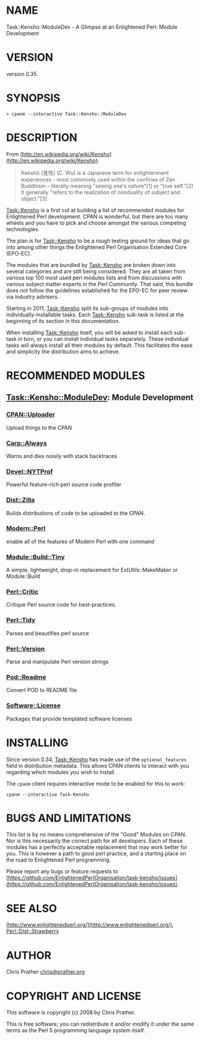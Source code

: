 # NAME

Task::Kensho::ModuleDev - A Glimpse at an Enlightened Perl: Module Development

# VERSION

version 0.35

# SYNOPSIS

    > cpanm --interactive Task::Kensho::ModuleDev

# DESCRIPTION

From [http://en.wikipedia.org/wiki/Kensho](http://en.wikipedia.org/wiki/Kensho):

> Kenshō (見性) (C. Wu) is a Japanese term for enlightenment
> experiences - most commonly used within the confines of Zen
> Buddhism - literally meaning "seeing one's nature"\[1\] or "true
> self."\[2\] It generally "refers to the realization of nonduality of
> subject and object."\[3\]

[Task::Kensho](https://metacpan.org/pod/Task::Kensho) is a first cut at building a list of recommended modules
for Enlightened Perl development. CPAN is wonderful, but there are too
many wheels and you have to pick and choose amongst the various
competing technologies.

The plan is for [Task::Kensho](https://metacpan.org/pod/Task::Kensho) to be a rough testing ground for ideas that
go into among other things the Enlightened Perl Organisation Extended
Core (EPO-EC).

The modules that are bundled by [Task::Kensho](https://metacpan.org/pod/Task::Kensho) are broken down into
several categories and are still being considered. They are all taken
from various top 100 most used perl modules lists and from discussions
with various subject matter experts in the Perl Community. That said,
this bundle does _not_ follow the guidelines established for the EPO-EC
for peer review via industry advisers.

Starting in 2011, [Task::Kensho](https://metacpan.org/pod/Task::Kensho) split its sub-groups of modules into
individually-installable tasks.  Each [Task::Kensho](https://metacpan.org/pod/Task::Kensho) sub-task is listed at the
beginning of its section in this documentation.

When installing [Task::Kensho](https://metacpan.org/pod/Task::Kensho) itself, you will be asked to install each
sub-task in turn, or you can install individual tasks separately. These
individual tasks will always install all their modules by default. This
facilitates the ease and simplicity the distribution aims to achieve.

# RECOMMENDED MODULES

## [Task::Kensho::ModuleDev](https://metacpan.org/pod/Task::Kensho::ModuleDev): Module Development

### [CPAN::Uploader](https://metacpan.org/pod/CPAN::Uploader)

Upload things to the CPAN

### [Carp::Always](https://metacpan.org/pod/Carp::Always)

Warns and dies noisily with stack backtraces

### [Devel::NYTProf](https://metacpan.org/pod/Devel::NYTProf)

Powerful feature-rich perl source code profiler

### [Dist::Zilla](https://metacpan.org/pod/Dist::Zilla)

Builds distributions of code to be uploaded to the CPAN.

### [Modern::Perl](https://metacpan.org/pod/Modern::Perl)

enable all of the features of Modern Perl with one command

### [Module::Build::Tiny](https://metacpan.org/pod/Module::Build::Tiny)

A simple, lightweight, drop-in replacement for ExtUtils::MakeMaker or Module::Build

### [Perl::Critic](https://metacpan.org/pod/Perl::Critic)

Critique Perl source code for best-practices.

### [Perl::Tidy](https://metacpan.org/pod/Perl::Tidy)

Parses and beautifies perl source

### [Perl::Version](https://metacpan.org/pod/Perl::Version)

Parse and manipulate Perl version strings

### [Pod::Readme](https://metacpan.org/pod/Pod::Readme)

Convert POD to README file

### [Software::License](https://metacpan.org/pod/Software::License)

Packages that provide templated software licenses

# INSTALLING

Since version 0.34, [Task::Kensho](https://metacpan.org/pod/Task::Kensho) has made use of the `optional_features` field
in distribution metadata. This allows CPAN clients to interact with you
regarding which modules you wish to install.

The `cpanm` client requires interactive mode to be enabled for this to work:

    cpanm --interactive Task-Kensho

# BUGS AND LIMITATIONS

This list is by no means comprehensive of the "Good" Modules on CPAN.
Nor is this necessarily the correct path for all developers. Each of
these modules has a perfectly acceptable replacement that may work
better for you. This is however a path to good perl practice, and a
starting place on the road to Enlightened Perl programming.

Please report any bugs or feature requests to
[https://github.com/EnlightenedPerlOrganisation/task-kensho/issues](https://github.com/EnlightenedPerlOrganisation/task-kensho/issues).

# SEE ALSO

[http://www.enlightenedperl.org/](http://www.enlightenedperl.org/),
[Perl::Dist::Strawberry](https://metacpan.org/pod/Perl::Dist::Strawberry)

# AUTHOR

Chris Prather <chris@prather.org>

# COPYRIGHT AND LICENSE

This software is copyright (c) 2008 by Chris Prather.

This is free software; you can redistribute it and/or modify it under
the same terms as the Perl 5 programming language system itself.
